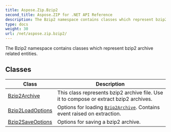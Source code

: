 ```yaml
---
title: Aspose.Zip.Bzip2
second_title: Aspose.ZIP for .NET API Reference
description: The Bzip2 namespace contains classes which represent bzip2 archive related entities
type: docs
weight: 30
url: /net/aspose.zip.bzip2/
---
```

The Bzip2 namespace contains classes which represent bzip2 archive related entities.

## Classes

| Class | Description |
| --- | --- |
| [Bzip2Archive](./bzip2archive/) | This class represents bzip2 archive file. Use it to compose or extract bzip2 archives. |
| [Bzip2LoadOptions](./bzip2loadoptions/) | Options for loading [`Bzip2Archive`](../aspose.zip.bzip2/bzip2archive/). Contains event raised on extraction. |
| [Bzip2SaveOptions](./bzip2saveoptions/) | Options for saving a bzip2 archive. |


